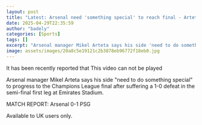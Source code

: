```yaml
---
layout: post
title: "Latest: Arsenal need 'something special' to reach final - Arteta"
date: 2025-04-29T22:35:59
author: "badely"
categories: [Sports]
tags: []
excerpt: "Arsenal manager Mikel Arteta says his side 'need to do something special' to progress to the Champions League final after suffering a 1-0 defeat in th"
image: assets/images/20a8c5e19121c2b3878eb96772f18eb0.jpg
---
```


It has been recently reported that This video can not be played

Arsenal manager Mikel Arteta says his side "need to do something special" to progress to the Champions League final after suffering a 1-0 defeat in the semi-final first leg at Emirates Stadium.

MATCH REPORT: Arsenal 0-1 PSG

Available to UK users only.

